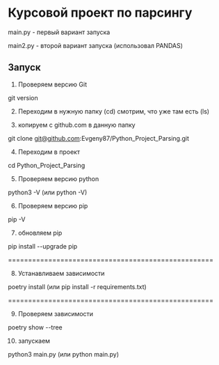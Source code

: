 # Курсовой проект по парсингу

main.py - первый вариант запуска

main2.py - второй вариант запуска (использовал PANDAS)

## Запуск
1) Проверяем версию Git 

git version

2) Переходим в нужную папку (cd) смотрим, что уже там есть (ls)

3) копируем с github.com в данную папку

git clone git@github.com:Evgeny87/Python_Project_Parsing.git

4) Переходим в проект

cd Python_Project_Parsing

5) Проверяем версию python

python3 -V (или python -V)

6) Проверяем версию pip

pip -V

7) обновляем pip

pip install --upgrade pip

===================================================

8) Устанавливаем зависимости

poetry install (или pip install -r requirements.txt)

===================================================

9) Проверяем зависимости

poetry show --tree

10) запускаем

python3 main.py (или python main.py)
